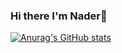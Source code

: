 ### Hi there I'm Nader👋

[![Anurag's GitHub stats](https://github-readme-stats.vercel.app/api?username=NADERLKARAM)](https://github.com/anuraghazra/github-readme-stats)


